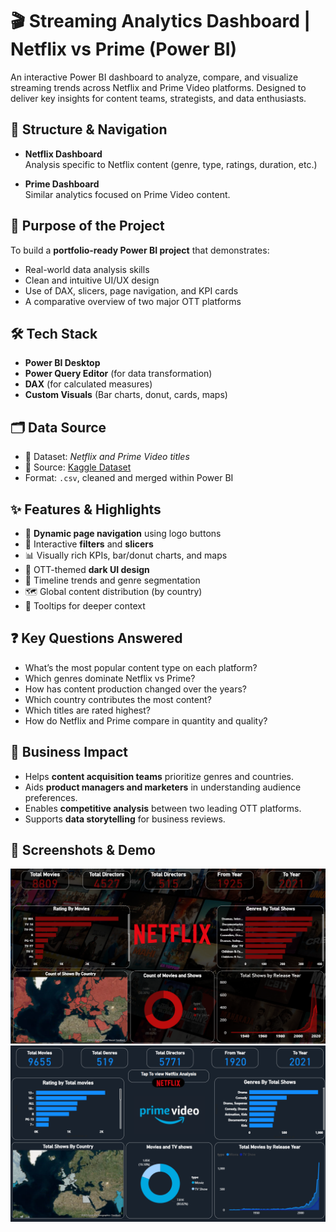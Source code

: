 # 🎬 Streaming Analytics Dashboard | Netflix vs Prime (Power BI)

An interactive Power BI dashboard to analyze, compare, and visualize streaming trends across Netflix and Prime Video platforms. Designed to deliver key insights for content teams, strategists, and data enthusiasts.

## 🧭 Structure & Navigation

- **Netflix Dashboard**  
  Analysis specific to Netflix content (genre, type, ratings, duration, etc.)

- **Prime Dashboard**  
  Similar analytics focused on Prime Video content.


## 🎯 Purpose of the Project

To build a **portfolio-ready Power BI project** that demonstrates:

- Real-world data analysis skills
- Clean and intuitive UI/UX design
- Use of DAX, slicers, page navigation, and KPI cards
- A comparative overview of two major OTT platforms

## 🛠️ Tech Stack

- **Power BI Desktop**
- **Power Query Editor** (for data transformation)
- **DAX** (for calculated measures)
- **Custom Visuals** (Bar charts, donut, cards, maps)

## 🗂️ Data Source

- 📁 Dataset: *Netflix and Prime Video titles*  
- 📌 Source: [Kaggle Dataset](https://www.kaggle.com/datasets)  
- Format: `.csv`, cleaned and merged within Power BI

## ✨ Features & Highlights

- 🔁 **Dynamic page navigation** using logo buttons  
- 🧭 Interactive **filters** and **slicers**
- 📊 Visually rich KPIs, bar/donut charts, and maps
- 🎨 OTT-themed **dark UI design**
- 📅 Timeline trends and genre segmentation
- 🗺️ Global content distribution (by country)
- 🧠 Tooltips for deeper context

## ❓ Key Questions Answered

- What’s the most popular content type on each platform?
- Which genres dominate Netflix vs Prime?
- How has content production changed over the years?
- Which country contributes the most content?
- Which titles are rated highest?
- How do Netflix and Prime compare in quantity and quality?

## 💼 Business Impact

- Helps **content acquisition teams** prioritize genres and countries.
- Aids **product managers and marketers** in understanding audience preferences.
- Enables **competitive analysis** between two leading OTT platforms.
- Supports **data storytelling** for business reviews.

## 📸 Screenshots & Demo

![Netflix Dashboard](https://github.com/rmuskann/StreamingAnalytics/blob/main/Netflix%20Insights.png)
![Prime Dashboard](https://github.com/rmuskann/StreamingAnalytics/blob/main/Prime%20Insights.png             )
